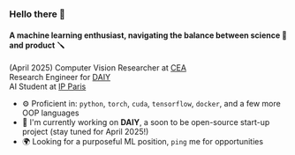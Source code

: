 ### Hello there 👋

#### A machine learning enthusiast, navigating the balance between science 🔬 and product 🪛 

(April 2025) Computer Vision Researcher at [CEA](https://www.cea.fr/)<br>
Research Engineer for [DAIY](https://daiy-project.github.io/daiy-landing-page/)<br>
AI Student at [IP Paris](https://www.ip-paris.fr/)<br>

- ⚙️ Proficient in: `python`, `torch`, `cuda`, `tensorflow`, `docker`, and a few more OOP languages
- 🧠 I'm currently working on **DAIY**, a soon to be open-source start-up project (stay tuned for April 2025!)
- 🌍 Looking for a purposeful ML position, `ping` me for opportunities

<!--
**jordisassoon/jordisassoon** is a ✨ _special_ ✨ repository because its `README.md` (this file) appears on your GitHub profile.

Here are some ideas to get you started:

- 🔭 I’m currently working on ...
- 🌱 I’m currently learning ...
- 👯 I’m looking to collaborate on ...
- 🤔 I’m looking for help with ...
- 💬 Ask me about ...
- 📫 How to reach me: ...
- 😄 Pronouns: ...
- ⚡ Fun fact: ...
-->
